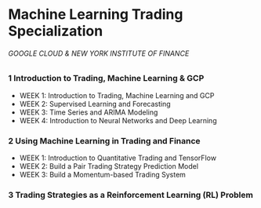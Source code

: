 # Machine Learning Trading Specialization
###### GOOGLE CLOUD &amp; NEW YORK INSTITUTE OF FINANCE

### 1 Introduction to Trading, Machine Learning & GCP
* WEEK 1: Introduction to Trading, Machine Learning and GCP
* WEEK 2: Supervised Learning and Forecasting
* WEEK 3: Time Series and ARIMA Modeling
* WEEK 4: Introduction to Neural Networks and Deep Learning

### 2 Using Machine Learning in Trading and Finance
* WEEK 1: Introduction to Quantitative Trading and TensorFlow
* WEEK 2: Build a Pair Trading Strategy Prediction Model
* WEEK 3: Build a Momentum-based Trading System

### 3 Trading Strategies as a Reinforcement Learning (RL) Problem
